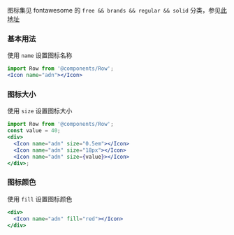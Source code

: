 图标集见 fontawesome 的 `free && brands && regular && solid` 分类，参见[此地址](https://fontawesome.com/icons?d=gallery&s=brands,regular,solid&m=free)

### 基本用法

使用 `name` 设置图标名称

```jsx
import Row from '@components/Row';
<Icon name="adn"></Icon>
```

### 图标大小

使用 `size` 设置图标大小

```jsx
import Row from '@components/Row';
const value = 40;
<div>
  <Icon name="adn" size="0.5em"></Icon>
  <Icon name="adn" size="18px"></Icon>
  <Icon name="adn" size={value}></Icon>
</div>;
```

### 图标颜色

使用 `fill` 设置图标颜色

```jsx
<div>
  <Icon name="adn" fill="red"></Icon>
</div>
```
